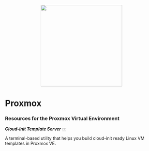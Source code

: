 <center><img src="https://thelittleflea.com/wp-content/uploads/2025/06/T600-Proxmox-Penguin-Trans-BG.webp" height=269></center>

# Proxmox
<h3><b>Resources for the Proxmox Virtual Environment</b></h3>
<p><b><i>Cloud-Init Template Server</i></b> <a href="https://github.com/lcp2000/Proxmox/tree/main/Cloud-Init%20Template%20Service">☞</a></p>
<p>A terminal-based utility that helps you build cloud-init ready Linux VM templates in Proxmox VE.</p>

